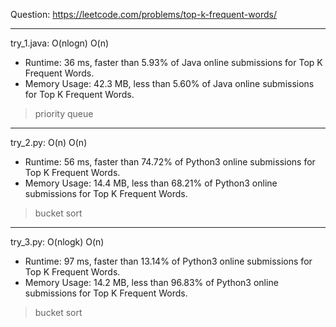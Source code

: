 Question: https://leetcode.com/problems/top-k-frequent-words/

---

try_1.java: O(nlogn) O(n)
* Runtime: 36 ms, faster than 5.93% of Java online submissions for Top K Frequent Words.
* Memory Usage: 42.3 MB, less than 5.60% of Java online submissions for Top K Frequent Words.

> priority queue

---

try_2.py: O(n) O(n)

* Runtime: 56 ms, faster than 74.72% of Python3 online submissions for Top K Frequent Words.
* Memory Usage: 14.4 MB, less than 68.21% of Python3 online submissions for Top K Frequent Words.

> bucket sort

---

try_3.py: O(nlogk) O(n)

* Runtime: 97 ms, faster than 13.14% of Python3 online submissions for Top K Frequent Words.
* Memory Usage: 14.2 MB, less than 96.83% of Python3 online submissions for Top K Frequent Words.

> bucket sort
